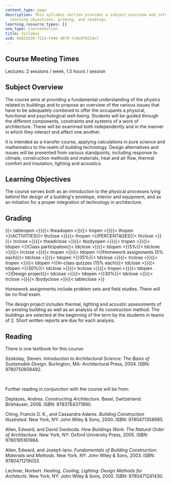 ```yaml
---
content_type: page
description: This syllabus section provides a subject overview and information about
  learning objectives, grading, and readings.
learning_resource_types: []
ocw_type: CourseSection
title: Syllabus
uid: b6831d3d-f214-f496-4879-7c8e9f8234c7
---
```

## Course Meeting Times

Lectures: 2 sessions / week, 1.5 hours / session

## Subject Overview

The course aims at providing a fundamental understanding of the physics related to buildings and to propose an overview of the various issues that have to be adequately combined to offer the occupants a physical, functional and psychological well-being. Students will be guided through the different components, constraints and systems of a work of architecture. These will be examined both independently and in the manner in which they interact and affect one another.

It is intended as a transfer course, applying calculations in pure science and mathematics to the realm of building technology. Design alternatives and issues will be presented from various standpoints, including response to climate, construction methods and materials, heat and air flow, thermal comfort and insulation, lighting and acoustics.

## Learning Objectives

The course serves both as an introduction to the physical processes lying behind the design of a building's envelope, interior and equipment, and as an initiation for a proper integration of technology in architecture.

## Grading

{{< tableopen >}}{{< theadopen >}}{{< tropen >}}{{< thopen >}}ACTIVITIES{{< thclose >}}{{< thopen >}}PERCENTAGES{{< thclose >}}{{< trclose >}}{{< theadclose >}}{{< tbodyopen >}}{{< tropen >}}{{< tdopen >}}Class participation{{< tdclose >}}{{< tdopen >}}5%{{< tdclose >}}{{< trclose >}}{{< tropen >}}{{< tdopen >}}Homework assignments (5% each){{< tdclose >}}{{< tdopen >}}35%{{< tdclose >}}{{< trclose >}}{{< tropen >}}{{< tdopen >}}In-class quizzes (15% each){{< tdclose >}}{{< tdopen >}}30%{{< tdclose >}}{{< trclose >}}{{< tropen >}}{{< tdopen >}}Design project{{< tdclose >}}{{< tdopen >}}30%{{< tdclose >}}{{< trclose >}}{{< tbodyclose >}}{{< tableclose >}}

Homework assignments include problem sets and field studies. There will be no final exam.

The design project includes thermal, lighting and acoustic assessments of an existing building as well as an analysis of its construction method. The buildings are selected at the beginning of the term by the students in teams of 2. Short written reports are due for each analysis.

## Reading

There is one textbook for this course:

Szokolay, Steven. _Introduction to Architectural Science: The Basis of Sustainable Design_. Burlington, MA: Architectural Press, 2004. ISBN: 9780750658492.

 

Further reading in conjunction with the course will be from:

Deplazes, Andrea. _Constructing Architecture_. Basel, Switzerland: Birkhäuser, 2006. ISBN: 9783764371890.

Ching, Francis D. K., and Cassandra Adams. _Building Construction Illustrated_. New York, NY: John Wiley & Sons, 2000. ISBN: 9780471358985.

Allen, Edward, and David Swoboda. _How Buildings Work: The Natural Order of Architecture_. New York, NY: Oxford University Press, 2005. ISBN: 9780195161984.

Allen, Edward, and Joseph Iano. _Fundamentals of Building Construction: Materials and Methods_. New York, NY: John Wiley & Sons, 2003. ISBN: 9780471219033.

Lechner, Norbert. _Heating, Cooling, Lighting: Design Methods for Architects_. New York, NY: John Wiley & Sons, 2000. ISBN: 9780471241430.